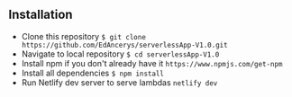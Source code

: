 ## Installation

- Clone this repository
  `$ git clone https://github.com/EdAncerys/serverlessApp-V1.0.git`
- Navigate to local repository
  `$ cd serverlessApp-V1.0`
- Install npm if you don't already have it
  `https://www.npmjs.com/get-npm`
- Install all dependencies
  `$ npm install`
- Run Netlify dev server to serve lambdas
  `netlify dev`
